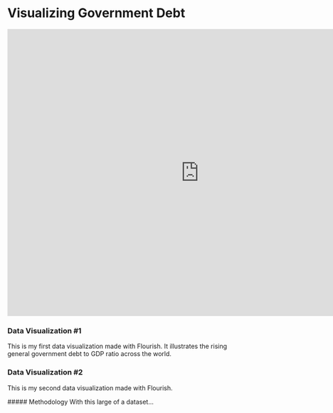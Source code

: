 # Visualizing Government Debt

<iframe src="https://data.oecd.org/chart/6Ogs" width="860" height="645" style="border: 0" mozallowfullscreen="true" webkitallowfullscreen="true" allowfullscreen="true"><a href="https://data.oecd.org/chart/6Ogs" target="_blank">OECD Chart: General government debt, Total, % of GDP, Annual, 2019</a></iframe>

### Data Visualization #1
This is my first data visualization made with Flourish. It illustrates the rising general government debt to GDP ratio across the world. 
<div class="flourish-embed flourish-chart" data-src="visualisation/11154742"><script src="https://public.flourish.studio/resources/embed.js"></script></div>

### Data Visualization #2
This is my second data visualization made with Flourish. 
<div class="flourish-embed flourish-hierarchy" data-src="visualisation/11154892"><script src="https://public.flourish.studio/resources/embed.js"></script></div>
##### Methodology
With this large of a dataset...
